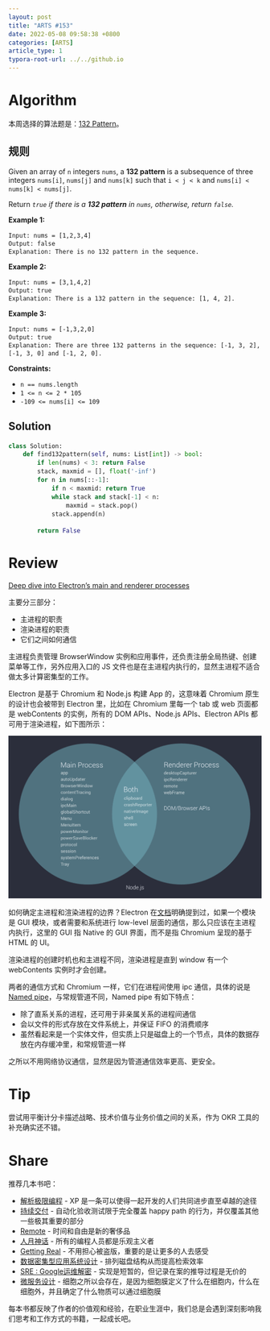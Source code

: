 ```yaml
---
layout: post
title: "ARTS #153"
date: 2022-05-08 09:58:38 +0800
categories: [ARTS]
article_type: 1
typora-root-url: ../../github.io
---
```



# Algorithm

本周选择的算法题是：[132 Pattern](https://leetcode.com/problems/132-pattern/)。


## 规则

Given an array of `n` integers `nums`, a **132 pattern** is a subsequence of three integers `nums[i]`, `nums[j]` and `nums[k]` such that `i < j < k` and `nums[i] < nums[k] < nums[j]`.

Return *`true` if there is a **132 pattern** in `nums`, otherwise, return `false`.*

 

**Example 1:**

```
Input: nums = [1,2,3,4]
Output: false
Explanation: There is no 132 pattern in the sequence.
```

**Example 2:**

```
Input: nums = [3,1,4,2]
Output: true
Explanation: There is a 132 pattern in the sequence: [1, 4, 2].
```

**Example 3:**

```
Input: nums = [-1,3,2,0]
Output: true
Explanation: There are three 132 patterns in the sequence: [-1, 3, 2], [-1, 3, 0] and [-1, 2, 0].
```

 

**Constraints:**

- `n == nums.length`
- `1 <= n <= 2 * 105`
- `-109 <= nums[i] <= 109`

## Solution

```python
class Solution:
    def find132pattern(self, nums: List[int]) -> bool:
        if len(nums) < 3: return False
        stack, maxmid = [], float('-inf')
        for n in nums[::-1]:
            if n < maxmid: return True
            while stack and stack[-1] < n:
                maxmid = stack.pop()
            stack.append(n)

        return False
```

# Review

[Deep dive into Electron’s main and renderer processes](https://cameronnokes.com/blog/deep-dive-into-electron's-main-and-renderer-processes/)

主要分三部分：

- 主进程的职责
- 渲染进程的职责
- 它们之间如何通信

主进程负责管理 BrowserWindow 实例和应用事件，还负责注册全局热键、创建菜单等工作，另外应用入口的 JS 文件也是在主进程内执行的，显然主进程不适合做太多计算密集型的工作。

Electron 是基于 Chromium 和 Node.js 构建 App 的，这意味着 Chromium 原生的设计也会被带到 Electron 里，比如在 Chromium 里每一个 tab 或 web 页面都是 webContents 的实例，所有的 DOM APIs、Node.js APIs、Electron APIs 都可用于渲染进程，如下图所示：

![](/assets/img/153-1.png)

如何确定主进程和渲染进程的边界？Electron 在[文档](https://github.com/electron/electron/blob/master/docs/api/synopsis.md)明确提到过，如果一个模块是 GUI 模块，或者需要和系统进行 low-level 层面的通信，那么只应该在主进程内执行，这里的 GUI 指 Native 的 GUI 界面，而不是指 Chromium 呈现的基于 HTML 的 UI。

渲染进程的创建时机也和主进程不同，渲染进程是直到 window 有一个 webContents 实例时才会创建。

两者的通信方式和 Chromium 一样，它们在进程间使用 ipc 通信，具体的说是 [Named pipe](https://en.wikipedia.org/wiki/Named_pipe)，与常规管道不同，Named pipe 有如下特点：

- 除了直系关系的进程，还可用于非亲属关系的进程间通信
- 会以文件的形式存放在文件系统上，并保证 FIFO 的消费顺序
- 虽然看起来是一个实体文件，但实质上只是磁盘上的一个节点，具体的数据存放在内存缓冲里，和常规管道一样

之所以不用网络协议通信，显然是因为管道通信效率更高、更安全。

# Tip

尝试用平衡计分卡描述战略、技术价值与业务价值之间的关系，作为 OKR 工具的补充确实还不错。

# Share

推荐几本书吧：

- [解析极限编程](https://book.douban.com/subject/1099376/) - XP 是一条可以使得一起开发的人们共同进步直至卓越的途径
- [持续交付](https://book.douban.com/subject/6862062/) - 自动化验收测试限于完全覆盖 happy path 的行为，并仅覆盖其他一些极其重要的部分
- [Remote](https://book.douban.com/subject/21362627/) - 时间和自由是新的奢侈品
- [人月神话](https://book.douban.com/subject/26358448/) - 所有的编程人员都是乐观主义者
- [Getting Real](https://book.douban.com/subject/3567853/) - 不用担心被盗版，重要的是让更多的人去感受
- [数据密集型应用系统设计](https://book.douban.com/subject/30329536/) - 排列磁盘结构从而提高检索效率
- [SRE : Google运维解密](https://book.douban.com/subject/26875239/) - 实现是短暂的，但记录在案的推导过程是无价的
- [微服务设计](https://book.douban.com/subject/26772677/) - 细胞之所以会存在，是因为细胞膜定义了什么在细胞内，什么在细胞外，并且确定了什么物质可以通过细胞膜

每本书都反映了作者的价值观和经验，在职业生涯中，我们总是会遇到深刻影响我们思考和工作方式的书籍，一起成长吧。
